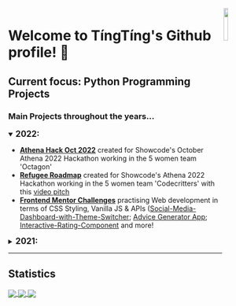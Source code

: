 
<div>
  <img src="https://media.giphy.com/media/CuuSHzuc0O166MRfjt/giphy.gif" width="13%" align="right"/>
</div>

# Welcome to TíngTíng's Github profile! :wave:
**Current focus:** Python Programming Projects
---

### Main Projects throughout the years...
<details open>
<summary><strong><big>2022:</big></strong></summary>
<ul>
  <li><a href="https://github.com/M-Chan/Athena-Hack-Oct-2022"><b>Athena Hack Oct 2022</b></a> created for Showcode's October Athena 2022 Hackathon working in the 5 women team 'Octagon'</li>
  <li><a href="https://m-chan.github.io/Athena-Hack-2022/"><b>Refugee Roadmap</b></a> created for Showcode's Athena 2022 Hackathon working in the 5 women team 'Codecritters' with this <a href="https://youtu.be/EDl54dMu6mI">video pitch</a></li>
  <li><a href="https://www.frontendmentor.io/profile/M-Chan"><b>Frontend Mentor Challenges</b></a> practising Web development in terms of CSS Styling, Vanilla JS & APIs (<a href="https://m-chan.github.io/Social-Media-Dashboard-with-Theme-Switcher/">Social-Media-Dashboard-with-Theme-Switcher</a>; <a href="https://m-chan.github.io/Advice-Generator-App/">Advice Generator App</a>; <a href="https://m-chan.github.io/Interactive-Rating-Component/">Interactive-Rating-Component</a> and more!</li> 
</ul>
</details>

<details>
<summary><strong><big>2021:</big></strong></summary>
<ul>
  <li> <a href="https://devpost.com/software/fixable-community-powered-repair-app"><b>Fixable App</b></a> created for Showcode's Athena Hackathon working with 4 other amazing women (The_codebrewers) </li>
  <li> <b>Phyphox Arduino project</b> focusing on visualising remote sensor data for my Summer Masterclass Research Placement </li>
  <li> <a href="https://m-chan.github.io/online-chess/"><b>Chess game</b></a> summer project remotely working with other students (Game is currently unfinished) </li>
</ul>
</details>

---
## Statistics
<a href="https://github.com/anuraghazra/github-readme-stats">
<img align="center" src="https://readme-stats-m-chan.vercel.app/api?username=m-chan&count_private=true&include_all_commits=true&show_icons=true&hide=contribs,issues&theme=jolly&exclude_repo=[readme-stats,github-readme-stats]&custom_title=TíngTíng's_GitHub_Stats"/>
<img align="center" src="https://readme-stats-m-chan.vercel.app/api/wakatime?username=m_chan&theme=jolly&custom_title=Time_Coded_Over_the_Year&hide=Text,Markdown,Other,Ezhil&layout=compact&range=last_year"/>
<img align="center" src="https://readme-stats-m-chan.vercel.app/api/top-langs/?username=m-chan&layout=compact&theme=jolly&langs_count=8&exclude_repo=readme-stats,github-readme-stats"/>
</a>
